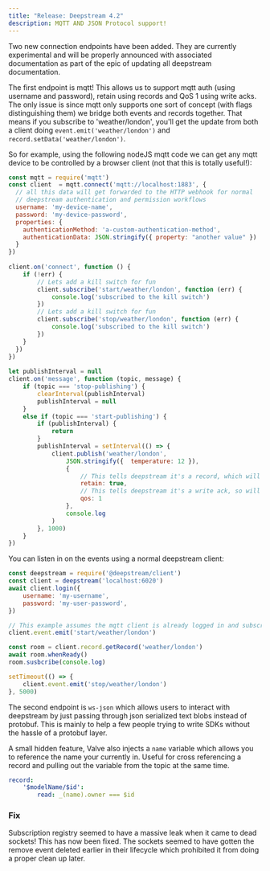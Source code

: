 ```yaml
---
title: "Release: Deepstream 4.2" 
description: MQTT AND JSON Protocol support!
---
```


Two new connection endpoints have been added. They are currently experimental and will be properly
announced with associated documentation as part of the epic of updating all deepstream documentation.

The first endpoint is mqtt! This allows us to support mqtt auth (using username and password), retain using records and QoS 1 using write acks. The only issue is since mqtt only supports one sort
of concept (with flags distinguishing them) we bridge both events and records together. That means if you subscribe to 'weather/london', you'll get the update from both a client doing `event.emit('weather/london')` and `record.setData('weather/london')`.

So for example, using the following nodeJS mqtt code we can get any mqtt device to be controlled by a 
browser client (not that this is totally useful!):

```javascript
const mqtt = require('mqtt')
const client  = mqtt.connect('mqtt://localhost:1883', {
  // all this data will get forwarded to the HTTP webhook for normal
  // deepstream authentication and permission workflows
  username: 'my-device-name',
  password: 'my-device-password',
  properties: {
    authenticationMethod: 'a-custom-authentication-method',
    authenticationData: JSON.stringify({ property: "another value" })
  }
})
 
client.on('connect', function () {
    if (!err) {
        // Lets add a kill switch for fun
        client.subscribe('start/weather/london', function (err) {
            console.log('subscribed to the kill switch')
        })
        // Lets add a kill switch for fun
        client.subscribe('stop/weather/london', function (err) {
            console.log('subscribed to the kill switch')
        })
    }
  })
})
 
let publishInterval = null
client.on('message', function (topic, message) {
    if (topic === 'stop-publishing') {
        clearInterval(publishInterval)
        publishInterval = null
    }
    else if (topic === 'start-publishing') {
        if (publishInterval) {
            return
        }
        publishInterval = setInterval(() => {
            client.publish('weather/london', 
                JSON.stringify({  temperature: 12 }), 
                { 
                    // This tells deepstream it's a record, which will save it in the database
                    retain: true, 
                    // This tells deepstream it's a write ack, so will get a confirmation
                    qos: 1 
                }, 
                console.log
            )
        }, 1000)
    }
})
```

You can listen in on the events using a normal deepstream client:

```javascript
const deepstream = require('@deepstream/client')
const client = deepstream('localhost:6020')
await client.login({
    username: 'my-username',
    password: 'my-user-password',
})

// This example assumes the mqtt client is already logged in and subscribed
client.event.emit('start/weather/london')

const room = client.record.getRecord('weather/london')
await room.whenReady()
room.susbcribe(console.log)

setTimeout(() => {
    client.event.emit('stop/weather/london')
}, 5000)
```

The second endpoint is `ws-json` which allows users to interact with deepstream by just passing through json serialized text blobs instead of protobuf. This is mainly to help a few people trying to write SDKs without the hassle of a protobuf layer.

A small hidden feature, Valve also injects a `name` variable which allows you to reference the name your currently in. Useful for cross referencing a record and pulling out the variable from the topic at the same time.

```yaml
record:
    '$modelName/$id':
        read: _(name).owner === $id
```

### Fix

Subscription registry seemed to have a massive leak when it came to dead sockets! This has now been fixed. The sockets seemed to have gotten the remove event deleted earlier in their lifecycle which prohibited it from doing a proper clean up later. 